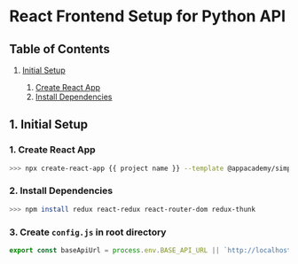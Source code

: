 # **React Frontend Setup for Python API**

## **Table of Contents**

1. [Initial Setup](#1-initial-setup)

    1. [Create React App](#1-create-react-app)
    2. [Install Dependencies](#2-install-dependencies)

## 1. Initial Setup

### 1. Create React App

```bash
>>> npx create-react-app {{ project name }} --template @appacademy/simple
```

### 2. Install Dependencies

```bash
>>> npm install redux react-redux react-router-dom redux-thunk
```

### 3. Create `config.js` in root directory

```js
export const baseApiUrl = process.env.BASE_API_URL || `http://localhost:5000/api`
```